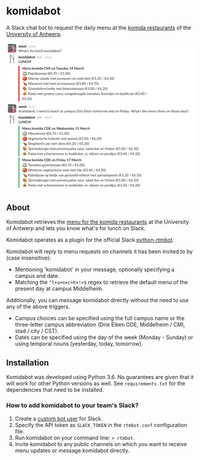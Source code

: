 komidabot
=========

A Slack chat bot to request the daily menu at the [komida restaurants](https://www.uantwerpen.be/en/campus-life/catering/) of the [University of Antwerp](https://www.uantwerpen.be/en/).

![komidabot](komidabot.png)

About
-----

Komidabot retrieves the [menu for the komida restaurants](https://www.uantwerpen.be/nl/campusleven/eten/weekmenu/) at the University of Antwerp and lets you know what's for lunch on Slack.

Komidabot operates as a plugin for the official Slack [python-rtmbot](https://github.com/slackhq/python-rtmbot).

Komidabot will reply to menu requests on channels it has been invited to by (case insensitive):

* Mentioning 'komidabot' in your message, optionally specifying a campus and date.
* Matching the `^l+u+n+c+h+!+$` regex to retrieve the default menu of the present day at campus Middelheim.

Additionally, you can message komidabot directly without the need to use any of the above triggers.

* Campus choices can be specified using the full campus name or the three-letter campus abbreviation (Drie Eiken CDE, Middelheim / CMI, stad / city / CST).
* Dates can be specified using the day of the week (Monday - Sunday) or using temporal nouns (yesterday, today, tomorrow).

Installation
------------

Komidabot was developed using Python 3.6. No guarantees are given that it will work for other Python versions as well. See `requirements.txt` for the dependencies that need to be installed.

### How to add komidabot to your team's Slack?

1. Create a [custom bot user](https://api.slack.com/bot-users#custom_bot_users) for Slack.
2. Specify the API token as `SLACK_TOKEN` in the `rtmbot.conf` configuration file.
3. Run komidabot on your command line: `> rtmbot`.
4. Invite komidabot to any public channels on which you want to receive menu updates or message komidabot directly.
